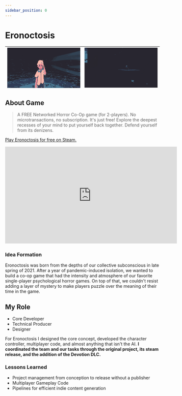 ```yaml
---
sidebar_position: 0
---
```


# Eronoctosis


|![Honk VTuber Suite Screenshot](/img/projects/ero/ero1.gif)|![Honk VTuber Suite Screenshot](/img/projects/ero/ero2.gif)
|-|-|

## About Game

>A FREE Networked Horror Co-Op game (for 2-players). No microtransactions, no subscription. It's just free!
>Explore the deepest recesses of your mind to put yourself back together. Defend yourself from its denizens.

[Play Eronoctosis for free on Steam.](https://store.steampowered.com/app/1683860/Eronoctosis_Put_Yourself_Together)

<div class="center"><iframe width="560" height="315" src="https://www.youtube.com/embed/H0owqUu-GOA" title="YouTube video player" frameborder="0" allow="accelerometer; autoplay; clipboard-write; encrypted-media; gyroscope; picture-in-picture" allowfullscreen></iframe></div>

### Idea Formation
Eronoctosis was born from the depths of our collective subconscious in late spring of 2021. After a year of pandemic-induced isolation, we wanted to build a co-op game that had the intensity and atmosphere of our favorite single-player psychological horror games. On top of that, we couldn't resist adding a layer of mystery to make players puzzle over the meaning of their time in the game.

## My Role

* Core Developer
* Technical Producer
* Designer

For Eronoctosis I designed the core concept, developed the character controller, multiplayer code, and almost anything that isn't the AI. **I coordinated the team and our tasks through the original project, its steam release, and the addition of the Devotion DLC.**

### Lessons Learned

* Project management from conception to release without a publisher
* Multiplayer Gameplay Code
* Pipelines for efficient indie content generation